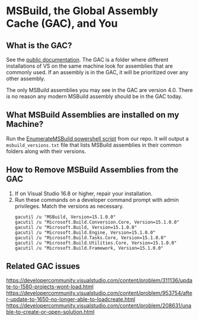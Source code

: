 # MSBuild, the Global Assembly Cache (GAC), and You

## What is the GAC?

See the [public documentation](https://docs.microsoft.com/dotnet/framework/app-domains/gac). The GAC is a folder where different installations of VS on the same machine look for assemblies that are commonly used. If an assembly is in the GAC, it will be prioritized over any other assembly.

The only MSBuild assemblies you may see in the GAC are version 4.0. There is no reason any modern MSBuild assembly should be in the GAC today.

## What MSBuild Assemblies are installed on my Machine?
Run the [EnumerateMSBuild powershell script](https://github.com/Microsoft/msbuild/blob/master/scripts/EnumerateMSBuild.ps1) from our repo. It will output a `msbuild_versions.txt` file that lists MSBuild assemblies in their common folders along with their versions.

## How to Remove MSBuild Assemblies from the GAC
1. If on Visual Studio 16.8 or higher, repair your installation.
2. Run these commands on a developer command prompt with admin privileges. Match the versions as necessary.
    ```
    gacutil /u "MSBuild, Version=15.1.0.0"
    gacutil /u "Microsoft.Build.Conversion.Core, Version=15.1.0.0"
    gacutil /u "Microsoft.Build, Version=15.1.0.0"
    gacutil /u "Microsoft.Build.Engine, Version=15.1.0.0"
    gacutil /u "Microsoft.Build.Tasks.Core, Version=15.1.0.0"
    gacutil /u "Microsoft.Build.Utilities.Core, Version=15.1.0.0"
    gacutil /u "Microsoft.Build.Framework, Version=15.1.0.0"
    ```

## Related GAC issues
https://developercommunity.visualstudio.com/content/problem/311136/update-to-1580-projects-wont-load.html
https://developercommunity.visualstudio.com/content/problem/953754/after-update-to-1650-no-longer-able-to-loadcreate.html
https://developercommunity.visualstudio.com/content/problem/208631/unable-to-create-or-open-solution.html